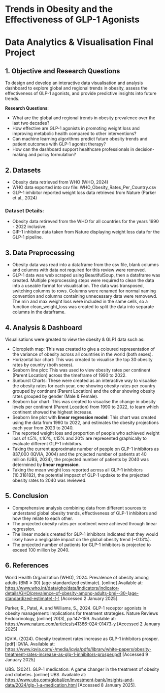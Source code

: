 # Trends in Obesity and the Effectiveness of GLP-1 Agonists
# Data Analytics & Visualisation Final Project

## 1. Objective and Research Questions
To design and develop an interactive data visualisation and analysis dashboard to explore global and regional trends in obesity, assess the effectiveness of GLP-1 agonists, and provide predictive insights into future trends.

**Research Questions**:
- What are the global and regional trends in obesity prevalence over the last two decades?
- How effective are GLP-1 agonists in promoting weight loss and improving metabolic health compared to other interventions?
-	Can machine learning algorithms predict future obesity trends and patient outcomes with GLP-1 agonist therapy?
- How can the dashboard support healthcare professionals in decision-making and policy formulation?

## 2. Datasets
- Obesity data retrieved from WHO (WHO, 2024)
- WHO data exported into csv file: WHO_Obesity_Rates_Per_Country.csv
- GLP-1 inhibitor reported weight loss data retrieved from Nature (Parker et al., 2024)

### Dataset Details:
- Obesity data retireved from the WHO for all countries for the years 1990 - 2022 inclusive.
- GlP-1 inhibitor data taken from Nature displaying weight loss data for the GLP-1 pipeline.

## 3. Data Preprocessing
- Obesity data was read into a dataframe from the csv file, blank columns and columns with data not required for this review were removed. 
- GLP-1 data was web scraped using BeautifulSoup, then a dataframe was created. Multiple preprocessing steps were required to clean the data into a useable format for visualisation. The data was transposed, switching columns to rows. Columns were renamed for normal naming convention and columns containing unnecessary data were removewd. The min and max weight loss were included in the same cells, so a function clean_weight_loss was created to split the data into separate columns in the dataframe. 

## 4. Analysis & Dashboard
Visualisations were greated to view the obesity & GLP1 data such as:
- Cloropleth map: This was created to give a coloured representation of the variance of obesity across all countries in the world (both sexes).
- Horizontal bar chart: This was created to visualise the top 30 obesity rates by country (both sexes).
- Seaborn line plot: This was used to view obesity rates per continent (Parent Location) across the timeframe of 1990 to 2022.
- Sunburst Charts: These were created as an interactive way to visualise the obesity rates for each year, one showing obesity rates per country grouped by continent (Parent Location) and the other showing obesity rates grouped by gender (Male & Female).
- Seaborn bar chart: This was created to visualise the change in obesity levels per continent (Parent Location) from 1990 to 2022, to learn which continent showed the highest increase.
- Seaborn line plot with **linear regression model**: This chart was created using the data from 1990 to 2022, and estimates the obesity projections each year from 2023 to 2040.
- The reported weight loss and proportion of people who achieved weight loss of ≥5%, ≥10%, ≥15% and 20% are represented graphically to evaluate different GLP-1 inhibitors.
- Taking the current approximate number of people on GLP-1 inhibitors as 837,000 (IQVIA, 2004) and the projected number of patients at 40 million (UBS, 2024), the projected number of patients by 2040 was determined by **linear regression**.
- Taking the mean weight loss reported across all GLP-1 inhibitors (10.318182), the potential imppact of GLP-1 updake to the projected obesity rates to 2040 was reviewed.

## 5. Conclusion
- Comprehensive analysis combining data from different sources to understand global obesity trends, effectiveness of GLP-1 inhibitors and how they relate to each other.
- The projected obesity rates per continent were achieved through linear regression.
- The linear models created for GLP-1 inhibitors indicated that they would likely have a negligable impact on the global obesity trend (~0.13%).
- The projected number of patients for GLP-1 inhibitors is projected to exceed 100 million by 2040.

## 6. References
World Health Organization (WHO), 2024. Prevalence of obesity among adults (BMI ≥ 30) (age-standardized estimate). [online] Available at: https://www.who.int/data/gho/data/indicators/indicator-details/GHO/prevalence-of-obesity-among-adults-bmi--30-(age-standardized-estimate)-(-) [Accessed 2 January 2025].

Parker, R., Patel, A. and Williams, S., 2024. GLP-1 receptor agonists in obesity management: Implications for treatment strategies. Nature Reviews Endocrinology, [online] 20(3), pp.147-159. Available at: https://www.nature.com/articles/s41366-024-01473-y [Accessed 2 January 2025]

IQVIA. (2024). Obesity treatment rates increase as GLP-1 inhibitors prosper. [pdf] IQVIA. Available at: https://www.iqvia.com/-/media/iqvia/pdfs/library/white-papers/obesity-treatment-rates-increase-as-glp-1-inhibitors-prosper.pdf [Accessed 9 January 2025]

UBS. (2024). GLP-1 medication: A game changer in the treatment of obesity and diabetes. [online] UBS. Available at: https://www.ubs.com/global/en/investment-bank/insights-and-data/2024/glp-1-a-medication.html [Accessed 8 January 2025].
